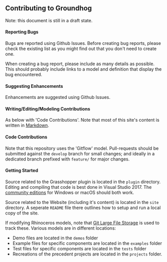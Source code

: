 ## Contributing to Groundhog

Note: this document is still in a draft state.

#### Reporting Bugs

Bugs are reported using Github Issues. Before creating bug reports, please check the existing list as you might find out that you don't need to create one.

When creating a bug report, please include as many details as possible. This should probably include links to a model and definition that display the bug encountered.

#### Suggesting Enhancements

Enhancements are suggested using Github Issues.

#### Writing/Editing/Modeling Contributions

As below with 'Code Contributions'. Note that most of this site's content is written in [Markdown](https://daringfireball.net/projects/markdown/syntax).

#### Code Contributions

Note that this repository uses the 'Gitflow' model. Pull-requests should be submitted against the `develop` branch for small changes; and ideally in a dedicated branch prefixed with `feature/` for major changes.

#### Getting Started

Source related to the Grasshopper plugin is located in the `plugin` directory. Editing and compiling that code is best done in Visual Studio 2017. The [community editions](https://www.visualstudio.com) for Windows or macOS should both work.

Source related to the Website (including it's content) is located in the `site` directory. A seperate `README` file there outlines how to setup and run a local copy of the site.

If modifying Rhinoceros models, note that [Git Large File Storage](https://git-lfs.github.com) is used to track these. Various models are in different locations:

- Demo files are located in the `demos` folder
- Example files for specific components are located in the `examples` folder
- Test files for specific components are located in the `tests` folder
- Recreations of the precedent projects are located in the `projects` folder.
